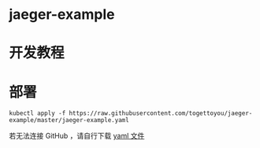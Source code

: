 # jaeger-example

# 开发教程

# 部署

```shell
kubectl apply -f https://raw.githubusercontent.com/togettoyou/jaeger-example/master/jaeger-example.yaml
```

若无法连接 GitHub ，请自行下载 [yaml 文件](https://github.com/togettoyou/jaeger-example/blob/master/jaeger-example.yaml)
